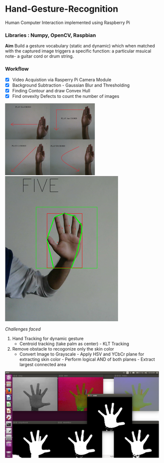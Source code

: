 # Hand-Gesture-Recognition
Human Computer Interaction implemented using Raspberry Pi

### Libraries : Numpy, OpenCV, Raspbian

**Aim** Build a gesture vocabulary (static and dynamic) which when matched with the captured image triggers a specific function: a particular msuical note- a guitar cord or drum string.

### Workflow 
- [x] Video Acquistion via Rasperry Pi Camera Module
- [x] Background Subtraction - Gaussian Blur and Thresholding
- [x] Finding Contour and draw Convex Hull
- [x] Find onvexity Defects to count the number of images

![](https://github.com/aayushi-95/Hand-Gesture-Recognition/blob/master/images/chords.png) ![](https://github.com/aayushi-95/Hand-Gesture-Recognition/blob/master/images/five.png)

_Challenges faced_
1) Hand Tracking for dynamic gesture
    - Centroid tracking (take palm as center) - KLT Tracking
2) Remove obstacle to recogonize only the skin color
    - Convert Image to Grayscale - Apply HSV and YCbCr plane for extracting skin color - Perform logical AND of both planes - Extract largest connected area


![](https://github.com/aayushi-95/Hand-Gesture-Recognition/blob/master/images/remove%20pen.png)
